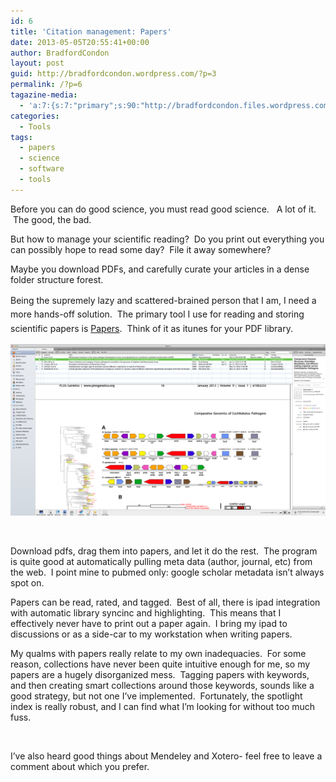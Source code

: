 ```yaml
---
id: 6
title: 'Citation management: Papers'
date: 2013-05-05T20:55:41+00:00
author: BradfordCondon
layout: post
guid: http://bradfordcondon.wordpress.com/?p=3
permalink: /?p=6
tagazine-media:
  - 'a:7:{s:7:"primary";s:90:"http://bradfordcondon.files.wordpress.com/2013/04/screen-shot-2013-04-27-at-9-47-27-pm.png";s:6:"images";a:1:{s:90:"http://bradfordcondon.files.wordpress.com/2013/04/screen-shot-2013-04-27-at-9-47-27-pm.png";a:6:{s:8:"file_url";s:90:"http://bradfordcondon.files.wordpress.com/2013/04/screen-shot-2013-04-27-at-9-47-27-pm.png";s:5:"width";i:2560;s:6:"height";i:1390;s:4:"type";s:5:"image";s:4:"area";i:3558400;s:9:"file_path";b:0;}}s:6:"videos";a:0:{}s:11:"image_count";i:1;s:6:"author";s:8:"37172565";s:7:"blog_id";s:8:"51189331";s:9:"mod_stamp";s:19:"2013-05-05 20:55:41";}'
categories:
  - Tools
tags:
  - papers
  - science
  - software
  - tools
---
```

Before you can do good science, you must read good science.   A lot of it.  The good, the bad.

But how to manage your scientific reading?  Do you print out everything you can possibly hope to read some day?  File it away somewhere?

Maybe you download PDFs, and carefully curate your articles in a dense folder structure forest.

<span style="line-height:1.6;">Being the supremely lazy and scattered-brained person that I am, I need a more hands-off solution.  The primary tool I use for reading and storing scientific papers is</span> <a style="line-height:1.6;" title="papers" href="http://www.papersapp.com/papers/" target="_blank">Papers</a><span style="line-height:1.6;">.  Think of it as itunes for your PDF library.  </span>

![<img class="size-full wp-image" id="i-9" alt="Image" src="https://i1.wp.com/www.bradfordcondon.com/wp-content/uploads/2013/04/screen-shot-2013-04-27-at-9-47-27-pm.png" data-recalc-dims="1" />](/wp-content/uploads/2013/04/screen-shot-2013-04-27-at-9-47-27-pm.png)

&nbsp;

Download pdfs, drag them into papers, and let it do the rest.  The program is quite good at automatically pulling meta data (author, journal, etc) from the web.  I point mine to pubmed only: google scholar metadata isn&#8217;t always spot on.

Papers can be read, rated, and tagged.  Best of all, there is ipad integration with automatic library syncinc and highlighting.  This means that I effectively never have to print out a paper again.  I bring my ipad to discussions or as a side-car to my workstation when writing papers.

My qualms with papers really relate to my own inadequacies.  For some reason, collections have never been quite intuitive enough for me, so my papers are a hugely disorganized mess.  Tagging papers with keywords, and then creating smart collections around those keywords, sounds like a good strategy, but not one I&#8217;ve implemented.  Fortunately, the spotlight index is really robust, and I can find what I&#8217;m looking for without too much fuss.

&nbsp;

I&#8217;ve also heard good things about Mendeley and Xotero- feel free to leave a comment about which you prefer.